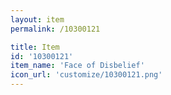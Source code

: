 ```yaml
---
layout: item
permalink: /10300121

title: Item
id: '10300121'
item_name: 'Face of Disbelief'
icon_url: 'customize/10300121.png'
---
```

